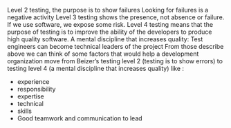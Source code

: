 Level 2 testing, the purpose is to show failures Looking for failures is a negative activity
Level 3 testing shows the presence, not absence or failure. If we use software, we expose some risk.
Level 4 testing means that the purpose of testing is to improve the ability of the developers to produce high quality software. A mental discipline that increases quality:
Test engineers can become technical leaders of the project
From those describe above we can think of some factors that would help a development organization move from Beizer’s testing level 2 (testing is to show errors) to testing level 4 (a mental discipline that increases quality) like :
+ experience
+ responsibility
+ expertise
+ technical
+ skills
+ Good teamwork and communication to lead
